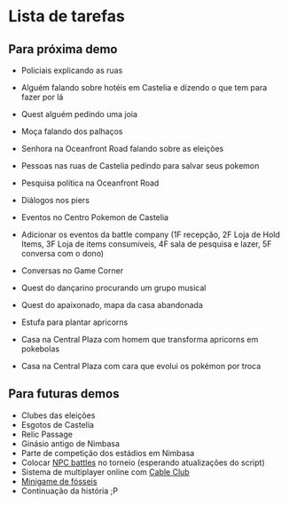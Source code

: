 # Lista de tarefas

## Para próxima demo

* Policiais explicando as ruas
* Alguém falando sobre hotéis em Castelia e dizendo o que tem para fazer por lá
* Quest alguém pedindo uma joia
* Moça falando dos palhaços

* Senhora na Oceanfront Road falando sobre as eleições
* Pessoas nas ruas de Castelia pedindo para salvar seus pokemon
* Pesquisa política na Oceanfront Road
* Diálogos nos piers
* Eventos no Centro Pokemon de Castelia
* Adicionar os eventos da battle company (1F recepção, 2F Loja de Hold Items, 3F Loja de items consumíveis, 4F sala de pesquisa e lazer, 5F conversa com o dono)
* Conversas no Game Corner
* Quest do dançarino procurando um grupo musical
* Quest do apaixonado, mapa da casa abandonada
* Estufa para plantar apricorns
* Casa na Central Plaza com homem que transforma apricorns em pokebolas
* Casa na Central Plaza com cara que evolui os pokémon por troca

## Para futuras demos

* Clubes das eleições
* Esgotos de Castelia
* Relic Passage
* Ginásio antigo de Nimbasa
* Parte de competição dos estádios em Nimbasa
* Colocar [NPC battles](https://reliccastle.com/resources/321/) no torneio (esperando atualizações do script)
* Sistema de multiplayer online com [Cable Club](https://reliccastle.com/resources/640/)
* [Minigame de fósseis](https://essentialsdocs.fandom.com/wiki/Mining_mini-game)
* Continuação da história ;P
